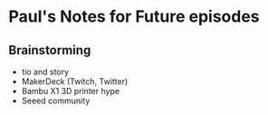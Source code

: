 # Paul's Notes for Future episodes

## Brainstorming
* tio and story
* MakerDeck (Twitch, Twitter)
* Bambu X1 3D printer hype
* Seeed community
